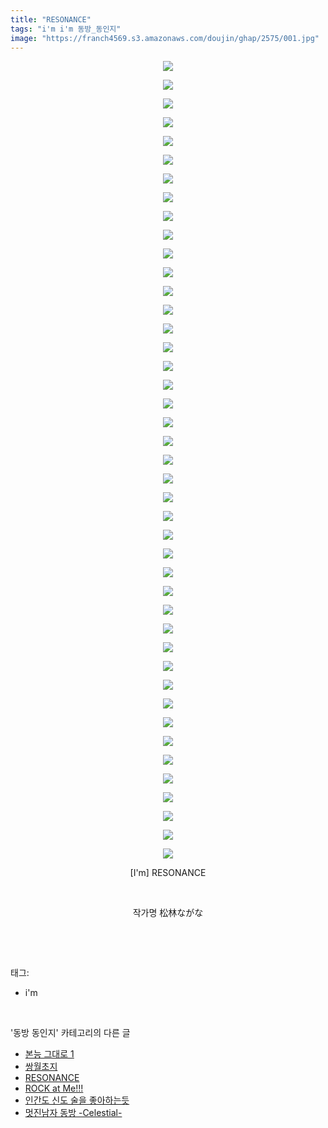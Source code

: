 ```yaml
---
title: "RESONANCE"
tags: "i'm i'm 동방_동인지"
image: "https://franch4569.s3.amazonaws.com/doujin/ghap/2575/001.jpg"
---
```

<div class="article">
<p style="text-align: center; clear: none; float: none;"><img src="{{ site.imgserver2 }}/ghap/2575/001.jpg"/></p>
<p style="text-align: center; clear: none; float: none;"><img src="{{ site.imgserver2 }}/ghap/2575/002.jpg"/></p>
<p style="text-align: center; clear: none; float: none;"><img src="{{ site.imgserver2 }}/ghap/2575/003.jpg"/></p>
<p style="text-align: center; clear: none; float: none;"><img src="{{ site.imgserver2 }}/ghap/2575/004.jpg"/></p>
<p style="text-align: center; clear: none; float: none;"><img src="{{ site.imgserver2 }}/ghap/2575/005.jpg"/></p>
<p style="text-align: center; clear: none; float: none;"><img src="{{ site.imgserver2 }}/ghap/2575/006.jpg"/></p>
<p style="text-align: center; clear: none; float: none;"><img src="{{ site.imgserver2 }}/ghap/2575/007.jpg"/></p>
<p style="text-align: center; clear: none; float: none;"><img src="{{ site.imgserver2 }}/ghap/2575/008.jpg"/></p>
<p style="text-align: center; clear: none; float: none;"><img src="{{ site.imgserver2 }}/ghap/2575/009.jpg"/></p>
<p style="text-align: center; clear: none; float: none;"><img src="{{ site.imgserver2 }}/ghap/2575/010.jpg"/></p>
<p style="text-align: center; clear: none; float: none;"><img src="{{ site.imgserver2 }}/ghap/2575/011.jpg"/></p>
<p style="text-align: center; clear: none; float: none;"><img src="{{ site.imgserver2 }}/ghap/2575/012.jpg"/></p>
<p style="text-align: center; clear: none; float: none;"><img src="{{ site.imgserver2 }}/ghap/2575/013.jpg"/></p>
<p style="text-align: center; clear: none; float: none;"><img src="{{ site.imgserver2 }}/ghap/2575/014.jpg"/></p>
<p style="text-align: center; clear: none; float: none;"><img src="{{ site.imgserver2 }}/ghap/2575/015.jpg"/></p>
<p style="text-align: center; clear: none; float: none;"><img src="{{ site.imgserver2 }}/ghap/2575/016.jpg"/></p>
<p style="text-align: center; clear: none; float: none;"><img src="{{ site.imgserver2 }}/ghap/2575/017.jpg"/></p>
<p style="text-align: center; clear: none; float: none;"><img src="{{ site.imgserver2 }}/ghap/2575/018.jpg"/></p>
<p style="text-align: center; clear: none; float: none;"><img src="{{ site.imgserver2 }}/ghap/2575/019.jpg"/></p>
<p style="text-align: center; clear: none; float: none;"><img src="{{ site.imgserver2 }}/ghap/2575/020.jpg"/></p>
<p style="text-align: center; clear: none; float: none;"><img src="{{ site.imgserver2 }}/ghap/2575/021.jpg"/></p>
<p style="text-align: center; clear: none; float: none;"><img src="{{ site.imgserver2 }}/ghap/2575/022.jpg"/></p>
<p style="text-align: center; clear: none; float: none;"><img src="{{ site.imgserver2 }}/ghap/2575/023.jpg"/></p>
<p style="text-align: center; clear: none; float: none;"><img src="{{ site.imgserver2 }}/ghap/2575/024.jpg"/></p>
<p style="text-align: center; clear: none; float: none;"><img src="{{ site.imgserver2 }}/ghap/2575/025.jpg"/></p>
<p style="text-align: center; clear: none; float: none;"><img src="{{ site.imgserver2 }}/ghap/2575/026.jpg"/></p>
<p style="text-align: center; clear: none; float: none;"><img src="{{ site.imgserver2 }}/ghap/2575/027.jpg"/></p>
<p style="text-align: center; clear: none; float: none;"><img src="{{ site.imgserver2 }}/ghap/2575/028.jpg"/></p>
<p style="text-align: center; clear: none; float: none;"><img src="{{ site.imgserver2 }}/ghap/2575/029.jpg"/></p>
<p style="text-align: center; clear: none; float: none;"><img src="{{ site.imgserver2 }}/ghap/2575/030.jpg"/></p>
<p style="text-align: center; clear: none; float: none;"><img src="{{ site.imgserver2 }}/ghap/2575/031.jpg"/></p>
<p style="text-align: center; clear: none; float: none;"><img src="{{ site.imgserver2 }}/ghap/2575/032.jpg"/></p>
<p style="text-align: center; clear: none; float: none;"><img src="{{ site.imgserver2 }}/ghap/2575/033.jpg"/></p>
<p style="text-align: center; clear: none; float: none;"><img src="{{ site.imgserver2 }}/ghap/2575/034.jpg"/></p>
<p style="text-align: center; clear: none; float: none;"><img src="{{ site.imgserver2 }}/ghap/2575/035.jpg"/></p>
<p style="text-align: center; clear: none; float: none;"><img src="{{ site.imgserver2 }}/ghap/2575/036.jpg"/></p>
<p style="text-align: center; clear: none; float: none;"><img src="{{ site.imgserver2 }}/ghap/2575/037.jpg"/></p>
<p style="text-align: center; clear: none; float: none;"><img src="{{ site.imgserver2 }}/ghap/2575/038.jpg"/></p>
<p style="text-align: center; clear: none; float: none;"><img src="{{ site.imgserver2 }}/ghap/2575/039.jpg"/></p>
<p style="text-align: center; clear: none; float: none;"><img src="{{ site.imgserver2 }}/ghap/2575/040.jpg"/></p>
<p style="text-align: center; clear: none; float: none;"><img src="{{ site.imgserver2 }}/ghap/2575/041.jpg"/></p>
<p style="text-align: center; clear: none; float: none;"><img src="{{ site.imgserver2 }}/ghap/2575/042.jpg"/></p>
<p style="text-align: center; clear: none; float: none;"><img src="{{ site.imgserver2 }}/ghap/2575/043.jpg"/></p>
<p style="text-align: center; clear: none; float: none;">[I'm] RESONANCE</p>
<p style="text-align: center; clear: none; float: none;"><br/></p>
<p style="text-align: center; clear: none; float: none;">작가명 松林ながな</p>
<p><br/></p>
</div><br/>
<div class="tagTrail">
<p>태그: </p>
<ul>
<li>i'm</li>
</ul>
</div><br/>
<div class="another">
<p>'동방 동인지' 카테고리의 다른 글</p>
<ul>
<li><a href="/ghap_2578">본능 그대로 1</a></li>
<li><a href="/ghap_2577">쌍월초지</a></li>
<li><a href="/ghap_2575">RESONANCE</a></li>
<li><a href="/ghap_2574">ROCK at Me!!!</a></li>
<li><a href="/ghap_2573">인간도 신도 술을 좋아하는듯</a></li>
<li><a href="/ghap_2572">멋진남자 동방 -Celestial-</a></li>
</ul>
</div><br/>
<div class="cb_module cb_fluid">
<div class="cb_wrt cb_profile">
</div><!-- commentList close -->
</div><br/>
